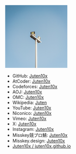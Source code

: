 <head prefix="og: http://ogp.me/ns# fb: http://ogp.me/ns/fb# article: http://ogp.me/ns/article#">
  <meta property="og:title" content="Info" />
  <meta property="og:type" content="article" />
  <meta property="og:url" content="https://juten10x.github.io/info/" />
  <meta property="og:image" content="https://juten10x.github.io/images_for_ogp/IMG_2437.jpeg" />
  <meta property="og:site_name" content="juten10x.github.io" />
  <meta name="twitter::card" content="summary_large_image" />
  <!-- <meta property="og:description" content="ページのディスクリプション" /> -->
  <!-- <meta property="og:locale" content="ローカル言語" /> -->
</head>

<img src="../light_white.jpg" width="200px">

* GitHub: [Juten10x](https://github.com/Juten10x)
* AtCoder: [Juten10x](https://atcoder.jp/users/Juten10x)
* Codeforces: [Juten10x](https://codeforces.com/profile/Juten10x)
* AOJ: [Juten10x](https://onlinejudge.u-aizu.ac.jp/status/users/Juten10x)
* OMC: [Juten10x](https://onlinemathcontest.com/users/Juten10x)
* Wikipedia: [Juten](https://ja.wikipedia.org/wiki/%E5%88%A9%E7%94%A8%E8%80%85:Juten)
* YouTube: [Juten10x](https://www.youtube.com/@Juten10x)
* Niconico: [Juten10x](https://www.nicovideo.jp/user/125236633)
* Vimeo: [Juten10x](https://vimeo.com/juten10x)
* X: [Juten10x](https://x.com/Juten10x)
* Instagram: [Juten10x](https://www.instagram.com/juten10x)
* Misskey競プロ鯖: [Juten10x](https://misskey.kyoupro.com/@Juten10x)
* Misskey.design: [Juten10x](https://misskey.design/@Juten10x)
* [Juten10x / juten10x.github.io](https://github.com/Juten10x/juten10x.github.io)
